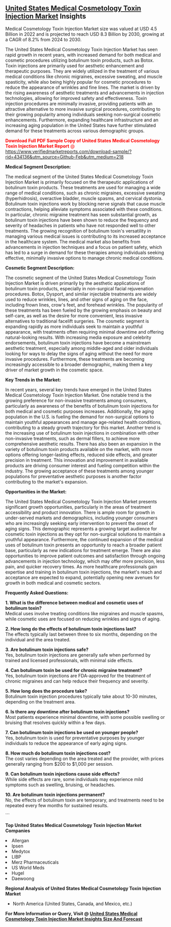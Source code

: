 <h2><a href="https://www.verifiedmarketreports.com/download-sample/?rid=434136&amp;utm_source=Github-Feb&amp;utm_medium=218" target="_blank">United States Medical Cosmetology Toxin Injection Market</a> Insights</h2><p>Medical Cosmetology Toxin Injection Market size was valued at USD 4.5 Billion in 2022 and is projected to reach USD 8.3 Billion by 2030, growing at a CAGR of 8.2% from 2024 to 2030.</p><p> <p>The United States Medical Cosmetology Toxin Injection Market has seen rapid growth in recent years, with increased demand for both medical and cosmetic procedures utilizing botulinum toxin products, such as Botox. Toxin injections are primarily used for aesthetic enhancement and therapeutic purposes. They are widely utilized in the treatment of various medical conditions like chronic migraines, excessive sweating, and muscle spasticity, while also being highly popular for cosmetic procedures to reduce the appearance of wrinkles and fine lines. The market is driven by the rising awareness of aesthetic treatments and advancements in injection technologies, allowing for improved safety and effectiveness. Toxin injection procedures are minimally invasive, providing patients with an attractive alternative to more invasive surgical procedures, contributing to their growing popularity among individuals seeking non-surgical cosmetic enhancements. Furthermore, expanding healthcare infrastructure and an increasing aging population in the United States have further stimulated demand for these treatments across various demographic groups. <p><span class=""><span style="color: #ff0000;"><strong>Download Full PDF Sample Copy of United States Medical Cosmetology Toxin Injection Market Report</strong> @ </span><a href="https://www.verifiedmarketreports.com/download-sample/?rid=434136&amp;utm_source=Github-Feb&amp;utm_medium=218" target="_blank">https://www.verifiedmarketreports.com/download-sample/?rid=434136&amp;utm_source=Github-Feb&amp;utm_medium=218</a></span></p></p> <p><strong>Medical Segment Description:</strong></p> <p>The medical segment of the United States Medical Cosmetology Toxin Injection Market is primarily focused on the therapeutic applications of botulinum toxin products. These treatments are used for managing a wide range of medical conditions, such as chronic migraines, excessive sweating (hyperhidrosis), overactive bladder, muscle spasms, and cervical dystonia. Botulinum toxin injections work by blocking nerve signals that cause muscle contractions, helping alleviate symptoms associated with these conditions. In particular, chronic migraine treatment has seen substantial growth, as botulinum toxin injections have been shown to reduce the frequency and severity of headaches in patients who have not responded well to other treatments. The growing recognition of botulinum toxin's versatility in managing various medical issues is contributing to its increased acceptance in the healthcare system. The medical market also benefits from advancements in injection techniques and a focus on patient safety, which has led to a surge in demand for these therapies among individuals seeking effective, minimally invasive options to manage chronic medical conditions. <p><strong>Cosmetic Segment Description:</strong></p> <p>The cosmetic segment of the United States Medical Cosmetology Toxin Injection Market is driven primarily by the aesthetic applications of botulinum toxin products, especially in non-surgical facial rejuvenation procedures. Botox, Dysport, and similar injectable treatments are widely used to reduce wrinkles, lines, and other signs of aging on the face, including frown lines, crow's feet, and forehead wrinkles. The popularity of these treatments has been fueled by the growing emphasis on beauty and self-care, as well as the desire for more convenient, less invasive alternatives to traditional facelift surgeries. The cosmetic segment is expanding rapidly as more individuals seek to maintain a youthful appearance, with treatments often requiring minimal downtime and offering natural-looking results. With increasing media exposure and celebrity endorsements, botulinum toxin injections have become a mainstream aesthetic treatment, especially among middle-aged and older individuals looking for ways to delay the signs of aging without the need for more invasive procedures. Furthermore, these treatments are becoming increasingly accessible to a broader demographic, making them a key driver of market growth in the cosmetic space. <p><strong>Key Trends in the Market:</strong></p> <p>In recent years, several key trends have emerged in the United States Medical Cosmetology Toxin Injection Market. One notable trend is the growing preference for non-invasive treatments among consumers, particularly as awareness of the benefits of botulinum toxin injections for both medical and cosmetic purposes increases. Additionally, the aging population in the U.S. is fueling the demand for non-surgical options to maintain youthful appearances and manage age-related health conditions, contributing to a steady growth trajectory for this market. Another trend is the increasing use of botulinum toxin injections in combination with other non-invasive treatments, such as dermal fillers, to achieve more comprehensive aesthetic results. There has also been an expansion in the variety of botulinum toxin products available on the market, with more options offering longer-lasting effects, reduced side effects, and greater precision in treatment. This innovation and improvement in available products are driving consumer interest and fueling competition within the industry. The growing acceptance of these treatments among younger populations for preventative aesthetic purposes is another factor contributing to the market's expansion. <p><strong>Opportunities in the Market:</strong></p> <p>The United States Medical Cosmetology Toxin Injection Market presents significant growth opportunities, particularly in the areas of treatment accessibility and product innovation. There is ample room for growth in under-served markets and demographics, including younger consumers who are increasingly seeking early intervention to prevent the onset of aging signs. This demographic represents a growing target audience for cosmetic toxin injections as they opt for non-surgical solutions to maintain a youthful appearance. Furthermore, the continued expansion of the medical uses of botulinum toxin presents an opportunity to reach a broader patient base, particularly as new indications for treatment emerge. There are also opportunities to improve patient outcomes and satisfaction through ongoing advancements in injection technology, which may offer more precision, less pain, and quicker recovery times. As more healthcare professionals gain expertise and training in botulinum toxin injections, the market's reach and acceptance are expected to expand, potentially opening new avenues for growth in both medical and cosmetic sectors. <p><strong>Frequently Asked Questions:</strong></p> <p><strong>1. What is the difference between medical and cosmetic uses of botulinum toxin?</strong><br> Medical uses involve treating conditions like migraines and muscle spasms, while cosmetic uses are focused on reducing wrinkles and signs of aging.</p> <p><strong>2. How long do the effects of botulinum toxin injections last?</strong><br> The effects typically last between three to six months, depending on the individual and the area treated.</p> <p><strong>3. Are botulinum toxin injections safe?</strong><br> Yes, botulinum toxin injections are generally safe when performed by trained and licensed professionals, with minimal side effects.</p> <p><strong>4. Can botulinum toxin be used for chronic migraine treatment?</strong><br> Yes, botulinum toxin injections are FDA-approved for the treatment of chronic migraines and can help reduce their frequency and severity.</p> <p><strong>5. How long does the procedure take?</strong><br> Botulinum toxin injection procedures typically take about 10-30 minutes, depending on the treatment area.</p> <p><strong>6. Is there any downtime after botulinum toxin injections?</strong><br> Most patients experience minimal downtime, with some possible swelling or bruising that resolves quickly within a few days.</p> <p><strong>7. Can botulinum toxin injections be used on younger people?</strong><br> Yes, botulinum toxin is used for preventative purposes by younger individuals to reduce the appearance of early aging signs.</p> <p><strong>8. How much do botulinum toxin injections cost?</strong><br> The cost varies depending on the area treated and the provider, with prices generally ranging from $200 to $1,000 per session.</p> <p><strong>9. Can botulinum toxin injections cause side effects?</strong><br> While side effects are rare, some individuals may experience mild symptoms such as swelling, bruising, or headaches.</p> <p><strong>10. Are botulinum toxin injections permanent?</strong><br> No, the effects of botulinum toxin are temporary, and treatments need to be repeated every few months for sustained results.</p> ```</p><p><strong>Top United States Medical Cosmetology Toxin Injection Market Companies</strong></p><div data-test-id=""><p><li>Allergan</li><li> Ipsen</li><li> Medytox</li><li> LIBP</li><li> Merz Pharmaceuticals</li><li> US World Meds</li><li> Hugel</li><li> Daewoong</li></p><div><strong>Regional Analysis of&nbsp;United States Medical Cosmetology Toxin Injection Market</strong></div><ul><li dir="ltr"><p dir="ltr">North America&nbsp;(United States, Canada, and Mexico, etc.)</p></li></ul><p><strong>For More Information or Query, Visit @&nbsp;</strong><strong><a href="https://www.verifiedmarketreports.com/product/medical-cosmetology-toxin-injection-market/?utm_source=Github-Feb&amp;utm_medium=218" target="_blank">United States Medical Cosmetology Toxin Injection Market Insights Size And Forecast</a></strong></p></div>
